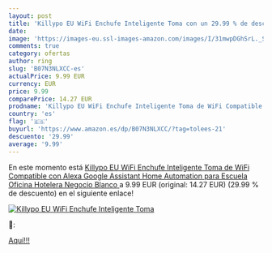 ```yaml
---
layout: post
title: 'Killypo EU WiFi Enchufe Inteligente Toma con un 29.99 % de descuento'
date: 
image: 'https://images-eu.ssl-images-amazon.com/images/I/31mwpDGhSrL._SL200_.jpg'
comments: true
category: ofertas
author: ring
slug: 'B07N3NLXCC-es'
actualPrice: 9.99 EUR
currency: EUR
price: 9.99
comparePrice: 14.27 EUR
prodname: 'Killypo EU WiFi Enchufe Inteligente Toma de WiFi Compatible con Alexa Google Assistant Home Automation para Escuela Oficina Hotelera Negocio Blanco '
country: 'es'
flag: '🇪🇸'
buyurl: 'https://www.amazon.es/dp/B07N3NLXCC/?tag=tolees-21'
descuento: '29.99'
average: '9.99'
---
```


En este momento está [Killypo EU WiFi Enchufe Inteligente Toma de WiFi Compatible con Alexa Google Assistant Home Automation para Escuela Oficina Hotelera Negocio Blanco ](https://www.amazon.es/dp/B07N3NLXCC/?tag=tolees-21) a 9.99 EUR (original: 14.27 EUR) (29.99 %  de descuento) en el siguiente enlace!

[![Killypo EU WiFi Enchufe Inteligente Toma](https://images-eu.ssl-images-amazon.com/images/I/31mwpDGhSrL._SL200_.jpg)](https://www.amazon.es/dp/B07N3NLXCC/?tag=tolees-21)

🔎:


[Aquí!!!](https://www.amazon.es/dp/B07N3NLXCC/?tag=tolees-21)
